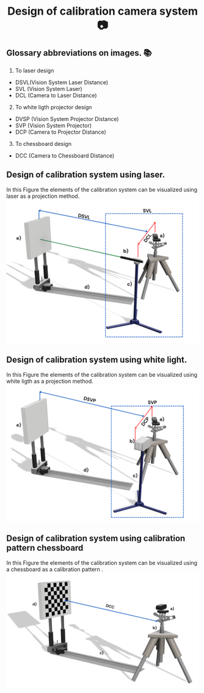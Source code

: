 <h1 align="center" id="title">Design of calibration camera system 📷 </h1>

## Glossary abbreviations on images.  📚
1. To laser design
  * DSVL(Vision System Laser Distance)
  * SVL (Vision System Laser)
  * DCL (Camera to Laser Distance)
2. To white ligth projector design
  * DVSP (Vision System Projector Distance)
  * SVP  (Vision System Projector)
  * DCP  (Camera to Projector Distance)
3. To chessboard design 
  * DCC (Camera to Chessboard Distance)
  
## Design of calibration system using laser. 

In this Figure the elements of the calibration system can be visualized using laser as a projection method. ![Design_Chessboard](Design_Laser.png) 

## Design of calibration system using white light. 

In this Figure the elements of the calibration system can be visualized using white ligth as a projection method. ![Design_Chessboard](Design_Proyector.png) 

## Design of calibration system using calibration pattern chessboard

In this Figure the elements of the calibration system can be visualized using a chessboard as a calibration pattern . ![Design_Chessboard](Design_Chessboard.png) 


